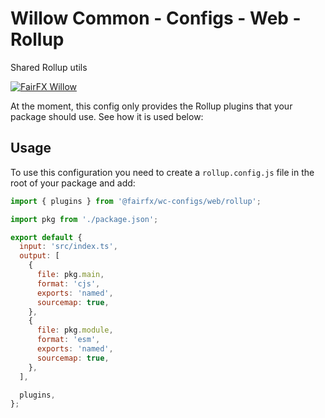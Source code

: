 # Willow Common - Configs - Web - Rollup

Shared Rollup utils

[![FairFX Willow](https://img.shields.io/badge/%20fairfx-willow-00AFCE.svg?style=for-the-badge)](https://github.com/FairFXGroup/willow-common)

At the moment, this config only provides the Rollup plugins that your package should use. See how it is used below:

## Usage

To use this configuration you need to create a `rollup.config.js` file in the root of your package and add:

```js
import { plugins } from '@fairfx/wc-configs/web/rollup';

import pkg from './package.json';

export default {
  input: 'src/index.ts',
  output: [
    {
      file: pkg.main,
      format: 'cjs',
      exports: 'named',
      sourcemap: true,
    },
    {
      file: pkg.module,
      format: 'esm',
      exports: 'named',
      sourcemap: true,
    },
  ],

  plugins,
};
```
